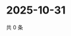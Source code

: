 # 2025-10-31

共 0 条

<!-- BEGIN ZHIHUQUESTIONS -->
<!-- 最后更新时间 Fri Oct 31 2025 14:17:46 GMT+0800 (China Standard Time) -->

<!-- END ZHIHUQUESTIONS -->

